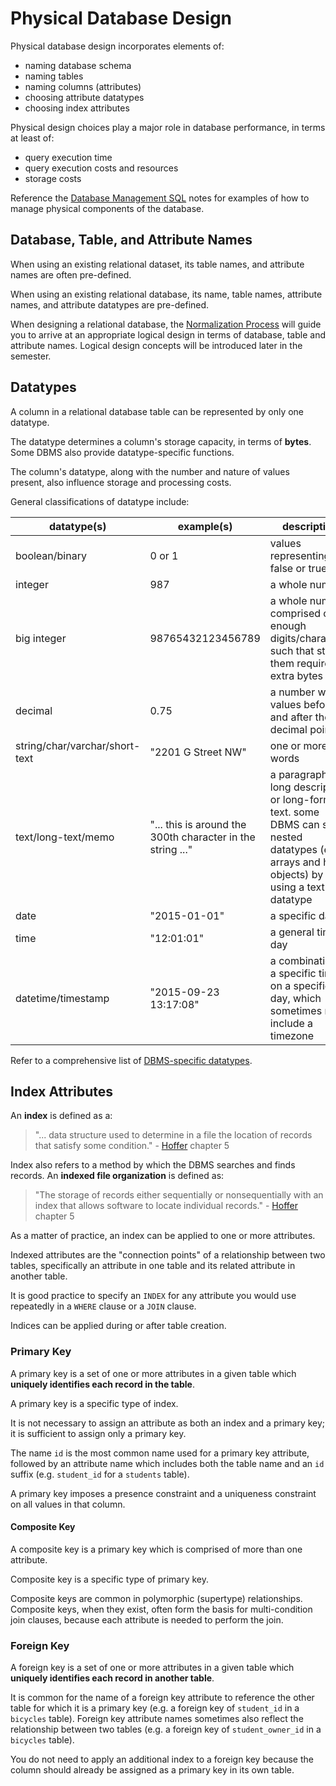 # Physical Database Design

Physical database design incorporates elements of:

 + naming database schema
 + naming tables
 + naming columns (attributes)
 + choosing attribute datatypes
 + choosing index attributes

Physical design choices play a major role in database performance, in terms at least of:

 + query execution time
 + query execution costs and resources
 + storage costs

Reference the [Database Management SQL](/notes/database-management/database-management-sql.md) notes for examples of how to manage physical components of the database.

## Database, Table, and Attribute Names

When using an existing relational dataset, its table names, and attribute names are often pre-defined.

When using an existing relational database, its name, table names, attribute names, and attribute datatypes are pre-defined.

When designing a relational database, the [Normalization Process](/notes/database-design/logical-design.md) will guide you  to arrive at an appropriate logical design in terms of database, table and attribute names. Logical design concepts will be introduced later in the semester.

## Datatypes

A column in a relational database table can be represented by only one datatype.

The datatype determines a column's storage capacity, in terms of **bytes**. Some DBMS also provide datatype-specific functions.

The column's datatype, along with the number and nature of values present, also influence storage and processing costs.

General classifications of datatype include:

datatype(s) | example(s) | description
--- | --- | ---
boolean/binary | 0 or 1 | values representing false or true
integer | 987 | a whole number
big integer | 98765432123456789 | a whole number comprised of enough digits/characters such that storing them requires extra bytes
decimal | 0.75 | a number with values before and after the decimal point
string/char/varchar/short-text | "2201 G Street NW" | one or more words
text/long-text/memo | "... this is around the 300th character in the string ..." | a paragraph-long description, or long-form text. some DBMS can store nested datatypes (e.g. arrays and hash objects) by using a text datatype
date | "2015-01-01" | a specific day
time | "12:01:01" | a general time of day
datetime/timestamp | "2015-09-23 13:17:08" | a combination of a specific time on a specific day, which sometimes may include a timezone

Refer to a comprehensive list of [DBMS-specific datatypes](http://www.w3schools.com/sql/sql_datatypes.asp).

## Index Attributes

An **index** is defined as a:

> "... data structure used to determine in a file the location of records that satisfy some condition." - [Hoffer](/LICENSE.md/#accompanying-textbook) chapter 5

Index also refers to a method by which the DBMS searches and finds records.
  An **indexed file organization** is defined as:

> "The storage of records either sequentially or nonsequentially with an index that allows software to locate individual records." - [Hoffer](/LICENSE.md/#accompanying-textbook) chapter 5

As a matter of practice, an index can be applied to one or more attributes.

Indexed attributes are the "connection points" of a relationship between two tables,
 specifically an attribute in one table and its related attribute in another table.

It is good practice to specify an `INDEX` for any attribute you would use repeatedly in a `WHERE` clause or a `JOIN` clause.

Indices can be applied during or after table creation.

### Primary Key

A primary key is a set of one or more attributes in a given table which **uniquely identifies each record in the table**.

A primary key is a specific type of index.

It is not necessary to assign an attribute as both an index and a primary key; it is sufficient to assign only a primary key.

The name `id` is the most common name used for a primary key attribute, followed by an attribute name which includes both the table name and an `id` suffix (e.g. `student_id` for a `students` table).

A primary key imposes a presence constraint and a uniqueness constraint on all values in that column.

#### Composite Key

A composite key is a primary key which is comprised of more than one attribute.

Composite key is a specific type of primary key.

Composite keys are common in polymorphic (supertype) relationships. Composite keys, when they exist, often form the basis for multi-condition join clauses, because each attribute is needed to perform the join.

### Foreign Key

A foreign key is a set of one or more attributes in a given table which **uniquely identifies each record in another table**.

It is common for the name of a foreign key attribute to reference the other table for which it is a primary key (e.g. a foreign key of `student_id` in a `bicycles` table). Foreign key attribute names sometimes also reflect the relationship between two tables (e.g. a foreign key of `student_owner_id` in a `bicycles` table).

You do not need to apply an additional index to a foreign key because the column should already be assigned as a primary key in its own table.
